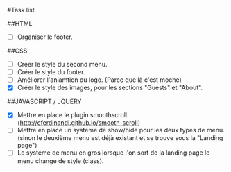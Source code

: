 #Task list

##HTML

- [ ] Organiser le footer.

##CSS
	
- [ ] Créer le style du second menu.
- [ ] Créer le style du footer.
- [ ] Améliorer l'aniamtion du logo. (Parce que là c'est moche)
- [x] Créer le style des images, pour les sections "Guests" et "About".

##JAVASCRIPT / JQUERY

- [x] Mettre en place le plugin smoothscroll. (http://cferdinandi.github.io/smooth-scroll)
- [ ] Mettre en place un systeme de show/hide pour les deux types de menu. (sinon le deuxième menu est déjà existant et se trouve sous la "Landing page")
- [ ] Le systeme de menu en gros lorsque l'on sort de la landing page le menu change de style (class).